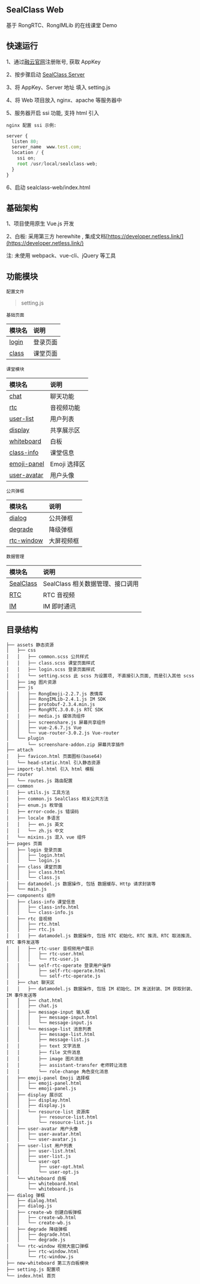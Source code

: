 ## SealClass Web

基于 RongRTC、RongIMLib 的在线课堂 Demo

## 快速运行

1、通过[融云官网](https://developer.rongcloud.cn/signup?_blank)注册账号, 获取 AppKey

2、按步骤启动 [SealClass Server](https://github.com/rongcloud/sealclass-server?_blank)

3、将 AppKey、Server 地址 填入 setting.js

4、将 Web 项目放入 nginx、apache 等服务器中

5、服务器开启 ssi 功能, 支持 html 引入

`nginx 配置 ssi 示例:`

```js
server {
  listen 80;
  server_name  www.test.com;
  location / {
    ssi on;
    root /usr/local/sealclass-web;
  }
}
```

6、启动 sealclass-web/index.html

## 基础架构

1、项目使用原生 Vue.js 开发

2、白板: 采用第三方 herewhite , 集成文档[https://developer.netless.link/](https://developer.netless.link/)

注: 未使用 webpack、vue-cli、jQuery 等工具

## 功能模块

`配置文件`

> setting.js

`基础页面`

| 模块名        | 说明     |
| :---------- | :------- |
| [login](./docs/login.md) |  登录页面  |
| [class](./docs/class.md) |  课堂页面  |

`课堂模块`

| 模块名        | 说明     |
| :---------- | :------- |
| [chat](./docs/class/chat.md) |  聊天功能  |
| [rtc](./docs/class/rtc.md) |  音视频功能  |
| [user-list](./docs/class/user-list.md) |  用户列表  |
| [display](./docs/class/display.md) |  共享展示区  |
| [whiteboard](./docs/class/whiteboard.md) |  白板  |
| [class-info](./docs/class/class-info.md) |  课堂信息  |
| [emoji-panel](./docs/class/emoji-panel.md) |  Emoji 选择区  |
| [user-avatar](./docs/class/user-avatar.md) |  用户头像  |

`公共弹框`

| 模块名        | 说明     |
| :---------- | :------- |
| [dialog](./docs/dialog/dialog.md) |  公共弹框  |
| [degrade](./docs/dialog/degrade.md) |  降级弹框  |
| [rtc-window](./docs/dialog/rtc-window.md) |  大屏视频框  |

`数据管理`

| 模块名        | 说明     |
| :---------- | :------- |
| [SealClass](./docs/datamodel/sealClass.md) |  SealClass 相关数据管理、接口调用  |
| [RTC](./docs/datamodel/rtc.md) |  RTC 音视频  |
| [IM](./docs/datamodel/im.md) |  IM 即时通讯  |

## 目录结构

```
├── assets 静态资源
│   ├── css
│   │   ├── common.scss 公共样式
│   │   ├── class.scss 课堂页面样式
│   │   ├── login.scss 登录页面样式
│   │   └── setting.scss 此 scss 为设置项, 不直接引入页面, 而是引入其他 scss
│   ├── img 图片资源
│   ├── js
│   │   ├── RongEmoji-2.2.7.js 表情库
│   │   ├── RongIMLib-2.4.1.js IM SDK
│   │   ├── protobuf-2.3.4.min.js
│   │   ├── RongRTC.3.0.0.js RTC SDK
│   │   ├── media.js 媒体流组件
│   │   ├── screenshare.js 屏幕共享组件
│   │   ├── vue-2.6.7.js Vue
│   │   └── vue-router-3.0.2.js Vue-router
│   └── plugin
│       └── screenshare-addon.zip 屏幕共享插件
├── attach
│   ├── favicon.html 页面图标(base64)
│   └── head-static.html 引入静态资源
├── import-tpl.html 引入 html 模板
├── router
│   └── routes.js 路由配置
├── common
│   ├── utils.js 工具方法
│   ├── common.js SealClass 相关公共方法
│   ├── enum.js 枚举值
│   ├── error-code.js 错误码
│   ├── locale 多语言
│   │   ├── en.js 英文
│   │   └── zh.js 中文
│   └── mixins.js 混入 vue 组件
├── pages 页面
│   ├── login 登录页面
│   │   ├── login.html
│   │   └── login.js
│   ├── class 课堂页面
│   │   ├── class.html
│   │   └── class.js
│   ├── datamodel.js 数据操作, 包括 数据缓存、Http 请求封装等
│   └── main.js
├── components 组件
│   ├── class-info 课堂信息
│   │   ├── class-info.html
│   │   └── class-info.js
│   ├── rtc 音视频
│   │   ├── rtc.html
│   │   ├── rtc.js
│   │   ├── datamodel.js 数据操作, 包括 RTC 初始化、RTC 推流、RTC 取消推流、RTC 事件发送等
│   │   ├── rtc-user 音视频用户展示
│   │   │   ├── rtc-user.html
│   │   │   └── rtc-user.js
│   │   └── self-rtc-operate 登录用户操作
│   │       ├── self-rtc-operate.html
│   │       └── self-rtc-operate.js
│   ├── chat 聊天区
│   │   ├── datamodel.js 数据操作, 包括 IM 初始化、IM 发送封装、IM 获取封装、IM 事件发送等
│   │   ├── chat.html 
│   │   ├── chat.js
│   │   ├── message-input 输入框
│   │   │   ├── message-input.html
│   │   │   └── message-input.js
│   │   └── message-list 消息列表
│   │       ├── message-list.html 
│   │       ├── message-list.js
│   │       ├── text 文字消息
│   │       ├── file 文件消息
│   │       ├── image 图片消息
│   │       ├── assistant-transfer 老师转让消息
│   │       └── role-change 角色变化消息
│   ├── emoji-panel Emoji 选择框
│   │   ├── emoji-panel.html
│   │   └── emoji-panel.js
│   ├── display 展示区
│   │   ├── display.html
│   │   ├── display.js
│   │   └── resource-list 资源库
│   │       ├── resource-list.html
│   │       └── resource-list.js
│   ├── user-avatar 用户头像
│   │   ├── user-avatar.html
│   │   └── user-avatar.js
│   ├── user-list 用户列表
│   │   ├── user-list.html
│   │   ├── user-list.js
│   │   └── user-opt
│   │       ├── user-opt.html
│   │       └── user-opt.js
│   └── whiteboard 白板
│       ├── whiteboard.html
│       └── whiteboard.js
├── dialog 弹框
│   ├── dialog.html
│   ├── dialog.js
│   ├── create-wb 创建白板弹框
│   │   ├── create-wb.html
│   │   └── create-wb.js
│   ├── degrade 降级弹框
│   │   ├── degrade.html
│   │   └── degrade.js
│   └── rtc-window 视频大窗口弹框
│       ├── rtc-window.html
│       └── rtc-window.js
├── new-whiteboard 第三方白板模块
├── setting.js 配置项
└── index.html 首页
```